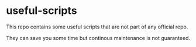 # useful-scripts

This repo contains some useful scripts that are not part of any official repo.

They can save you some time but continous maintenance is not guaranteed.
